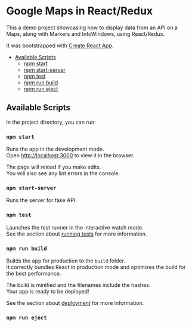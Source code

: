 # Google Maps in React/Redux

This a demo project showcasing how to display data from an API on a Maps, along with Markers and InfoWindows, using React/Redux.

It was bootstrapped with [Create React App](https://github.com/facebookincubator/create-react-app).

* [Available Scripts](#available-scripts)
  * [npm start](#npm-start)
  * [npm start-server](#npm-start-server)
  * [npm test](#npm-test)
  * [npm run build](#npm-run-build)
  * [npm run eject](#npm-run-eject)
## Available Scripts

In the project directory, you can run:

### `npm start`

Runs the app in the development mode.<br>
Open [http://localhost:3000](http://localhost:3000) to view it in the browser.

The page will reload if you make edits.<br>
You will also see any lint errors in the console.

### `npm start-server`

Runs the server for fake API 

### `npm test`

Launches the test runner in the interactive watch mode.<br>
See the section about [running tests](#running-tests) for more information.

### `npm run build`

Builds the app for production to the `build` folder.<br>
It correctly bundles React in production mode and optimizes the build for the best performance.

The build is minified and the filenames include the hashes.<br>
Your app is ready to be deployed!

See the section about [deployment](#deployment) for more information.

### `npm run eject`

